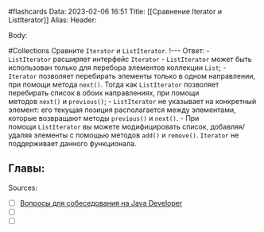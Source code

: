 #flashcards 
Data: 2023-02-06 16:51
Title: [[Сравнение Iterator и ListIterator]]
Alias:
Header:




Body:


#Collections 
Сравните `Iterator` и `ListIterator`.
!---
Ответ:
	-   `ListIterator` расширяет интерфейс `Iterator`
	-   `ListIterator` может быть использован только для перебора элементов коллекции `List`;
	-   `Iterator` позволяет перебирать элементы только в одном направлении, при помощи метода `next()`. Тогда как `ListIterator` позволяет перебирать список в обоих направлениях, при помощи методов `next()` и `previous()`;
	-   `ListIterator` не указывает на конкретный элемент: его текущая позиция располагается между элементами, которые возвращают методы `previous()` и `next()`.
	-   При помощи `ListIterator` вы можете модифицировать список, добавляя/удаляя элементы с помощью методов `add()` и `remove()`. `Iterator` не поддерживает данного функционала.
<!--SR:!2023-11-03,10,290-->




Главы:
-


Sources:
- [ ] [Вопросы для собеседования на Java Developer](https://github.com/enhorse/java-interview/blob/master/README.md#%D0%9E%D0%9E%D0%9F)
- [ ] []()
- [ ] []()

